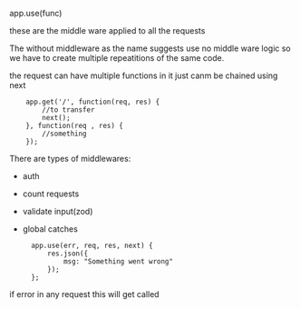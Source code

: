 app.use(func)

these are the middle ware applied to all the requests

The without middleware as the name suggests use no middle ware logic so we have to create multiple repeatitions of the same code.

the request can have multiple functions in it just canm be chained using next



        app.get('/', function(req, res) {
            //to transfer
            next();
        }, function(req , res) {
            //something
        });


There are  types of middlewares:
- auth
- count requests
- validate input(zod)
- global catches

        app.use(err, req, res, next) {
            res.json({
                msg: "Something went wrong"
            });
        };

if error in any request this will get called